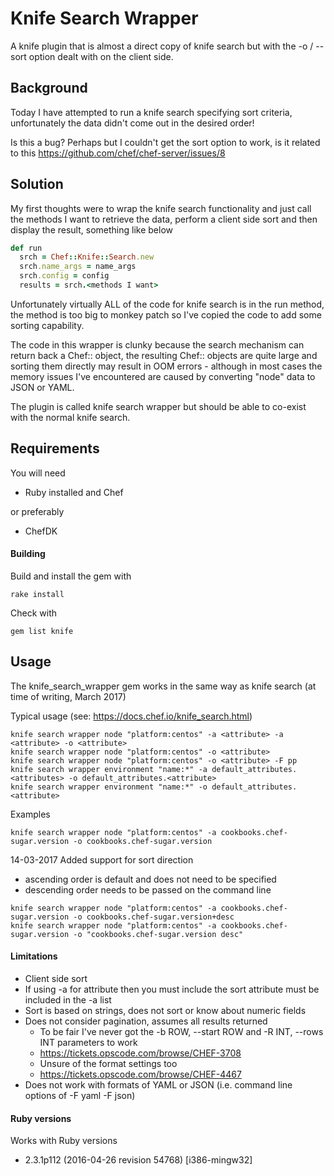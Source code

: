 Knife Search Wrapper
====================

A knife plugin that is almost a direct copy of knife search but with the -o / --sort option dealt with on the client side.

## Background

Today I have attempted to run a knife search specifying sort criteria, unfortunately the data didn't come out in the desired order!

Is this a bug? Perhaps but I couldn't get the sort option to work, is it related to this https://github.com/chef/chef-server/issues/8

## Solution

My first thoughts were to wrap the knife search functionality and just call the methods I want to retrieve the data, perform a client side sort and then display the result, something like below

```ruby
def run
  srch = Chef::Knife::Search.new
  srch.name_args = name_args
  srch.config = config
  results = srch.<methods I want>
```

Unfortunately virtually ALL of the code for knife search is in the run method, the method is too big to monkey patch so I've copied the code to add some sorting capability.

The code in this wrapper is clunky because the search mechanism can return back a Chef:: object, the resulting Chef:: objects are quite large and sorting them directly may result in OOM errors - although in most cases the memory issues I've encountered are caused by converting "node" data to JSON or YAML.

The plugin is called knife search wrapper but should be able to co-exist with the normal knife search.

## Requirements

You will need 
* Ruby installed and Chef 

or preferably 

* ChefDK

#### Building

Build and install the gem with 
````
rake install
````

Check with

````
gem list knife
````

## Usage

The knife_search_wrapper gem works in the same way as knife search (at time of writing, March 2017)

Typical usage (see: https://docs.chef.io/knife_search.html)

````
knife search wrapper node "platform:centos" -a <attribute> -a <attribute> -o <attribute>
knife search wrapper node "platform:centos" -o <attribute>
knife search wrapper node "platform:centos" -o <attribute> -F pp
knife search wrapper environment "name:*" -a default_attributes.<attributes> -o default_attributes.<attribute>
knife search wrapper environment "name:*" -o default_attributes.<attribute>
````

Examples

````
knife search wrapper node "platform:centos" -a cookbooks.chef-sugar.version -o cookbooks.chef-sugar.version
````

14-03-2017 Added support for sort direction
- ascending order is default and does not need to be specified
- descending order needs to be passed on the command line

````
knife search wrapper node "platform:centos" -a cookbooks.chef-sugar.version -o cookbooks.chef-sugar.version+desc
knife search wrapper node "platform:centos" -a cookbooks.chef-sugar.version -o "cookbooks.chef-sugar.version desc"
````

#### Limitations
- Client side sort
- If using -a for attribute then you must include the sort attribute must be included in the -a list
- Sort is based on strings, does not sort or know about numeric fields
- Does not consider pagination, assumes all results returned
    - To be fair I've never got the -b ROW, --start ROW and -R INT, --rows INT parameters to work
    - https://tickets.opscode.com/browse/CHEF-3708
    - Unsure of the format settings too
    - https://tickets.opscode.com/browse/CHEF-4467
- Does not work with formats of YAML or JSON (i.e. command line options of -F yaml -F json)

#### Ruby versions

Works with Ruby versions
* 2.3.1p112 (2016-04-26 revision 54768) [i386-mingw32]
